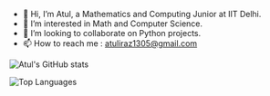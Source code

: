 - 👋 Hi, I’m Atul, a Mathematics and Computing Junior at IIT Delhi.
- 👀 I’m interested in Math and Computer Science.
- 💞️ I’m looking to collaborate on Python projects.
- 📫 How to reach me : atuliraz1305@gmail.com


![Atul's GitHub stats](https://github-readme-stats.vercel.app/api?username=kohinoor23&show_icons=true&theme=dark&rank_icon=github)


![Top Languages](https://github-readme-stats.vercel.app/api/top-langs/?username=kohinoor23&layout=compact&theme=dark&hide=jupyter%20notebook)
<!---
Atul2602/Atul2602 is a ✨ special ✨ repository because its `README.md` (this file) appears on your GitHub profile.
You can click the Preview link to take a look at your changes.
--->
